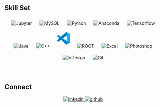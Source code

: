 

## Skill Set  
<div align="center">  

 
  
    
  

<img style="margin: 10px" src="https://i.imgur.com/f5M1VWO.png" alt="Jupyter" height="40" />  
<img style="margin: 10px" src="https://camo.githubusercontent.com/b65f9026a0274fb351e57ed757a7c01e2538734b2278c067b5d6ca4650a6e4ce/68747470733a2f2f6c6162732e6d7973716c2e636f6d2f636f6d6d6f6e2f6c6f676f732f6d7973716c2d6c6f676f2e737667" alt="MySQL" height="40" /> 
<img style="margin: 10px" src="https://i.imgur.com/gixjL0a.png" alt="Python" height="40" />  
<img style="margin: 10px" src="https://i.imgur.com/SUxYIXm.png" alt="Anaconda" height="40" />  
<img style="margin: 10px" src="https://i.imgur.com/oGwE8PR.png" alt="Tensorflow" height="40" />  
<img style="margin: 10px" src="https://profilinator.rishav.dev/skills-assets/java-original-wordmark.svg" alt="Java" height="40" />  
<img style="margin: 10px" src="https://i.imgur.com/VJmeyAU.jpg" alt="C++" height="40" />  
<img style="margin: 10px" src="https://raw.githubusercontent.com/github/explore/80688e429a7d4ef2fca1e82350fe8e3517d3494d/topics/visual-studio-code/visual-studio-code.png" alt="VS Code" height="40" />  
<img style="margin: 10px" src="https://root.cern.ch/root/htmldoc/guides/users-guide/pictures/rootlogo.png" alt="ROOT" height="40" />  
<img style="margin: 10px" src="https://1000logos.net/wp-content/uploads/2020/08/Microsoft-Excel-Logo.png" alt="Excel" height="40" />  
<img style="margin: 10px" src="https://profilinator.rishav.dev/skills-assets/photoshop-plain.svg" alt="Photoshop" height="40" />  
<img style="margin: 10px" src="https://upload.wikimedia.org/wikipedia/commons/thumb/4/48/Adobe_InDesign_CC_icon.svg/1024px-Adobe_InDesign_CC_icon.svg.png" alt="InDesign" height="40" />  
<img style="margin: 10px" src="https://profilinator.rishav.dev/skills-assets/git-scm-icon.svg" alt="Git" height="40" />  
  
  
  
  
</div>  

<br/>  
<br/>  


## Connect
<div align="center"><a href="https://www.linkedin.com/in/cdarrach/" target="_blank">
<img src=https://img.shields.io/badge/linkedin-%231E77B5.svg?&style=for-the-badge&logo=linkedin&logoColor=white alt=linkedin style="margin-bottom: 5px;" />
</a>  
<a href="https://github.com/cdarrach" target="_blank">
<img src=https://img.shields.io/badge/github-%2324292e.svg?&style=for-the-badge&logo=github&logoColor=white alt=github style="margin-bottom: 5px;" />
</a>

</div>  
  
